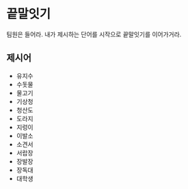 # 끝말잇기

팀원은 들어라. 내가 제시하는 단어를 시작으로 끝말잇기를 이어가거라.



## 제시어

- 유지수
- 수돗물
- 물고기
- 기상청
- 청산도
- 도라지
- 지렁이
- 이발소
- 소견서
- 서랍장
- 장발장
- 장독대
- 대학생